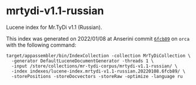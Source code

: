 # mrtydi-v1.1-russian

Lucene index for Mr.TyDi v1.1 (Russian).

This index was generated on 2022/01/08 at Anserini commit [`6fcb89`](https://github.com/castorini/anserini/commit/6fcb896c61e2b8cf2f235def3e95dda5fe4cd2fc) on `orca` with the following command:

```
target/appassembler/bin/IndexCollection -collection MrTyDiCollection \
  -generator DefaultLuceneDocumentGenerator -threads 1 \
  -input /store/collections/mr-tydi-corpus/mrtydi-v1.1-russian/ \
  -index indexes/lucene-index.mrtydi-v1.1-russian.20220108.6fcb89/ \
  -storePositions -storeDocvectors -storeRaw -optimize -language ru
```